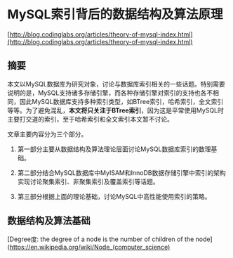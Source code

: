 # MySQL索引背后的数据结构及算法原理 #

[http://blog.codinglabs.org/articles/theory-of-mysql-index.html](http://blog.codinglabs.org/articles/theory-of-mysql-index.html)

## 摘要 ##

本文以MySQL数据库为研究对象，讨论与数据库索引相关的一些话题。特别需要说明的是，MySQL支持诸多存储引擎，而各种存储引擎对索引的支持也各不相同，因此MySQL数据库支持多种索引类型，如BTree索引，哈希索引，全文索引等等。为了避免混乱，**本文将只关注于BTree索引**，因为这是平常使用MySQL时主要打交道的索引，至于哈希索引和全文索引本文暂不讨论。

文章主要内容分为三个部分。

1. 第一部分主要从数据结构及算法理论层面讨论MySQL数据库索引的数理基础。

2. 第二部分结合MySQL数据库中MyISAM和InnoDB数据存储引擎中索引的架构实现讨论聚集索引、非聚集索引及覆盖索引等话题。

3. 第三部分根据上面的理论基础，讨论MySQL中高性能使用索引的策略。

## 数据结构及算法基础 ##















[Degree度: the degree of a node is the number of children of the node](https://en.wikipedia.org/wiki/Node_(computer_science)

